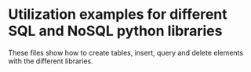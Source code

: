 # Utilization examples for different SQL and NoSQL python libraries
These files show how to create tables, insert, query and delete elements with the different libraries.
